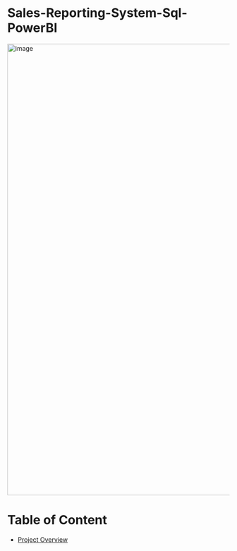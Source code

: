 # Sales-Reporting-System-Sql-PowerBI

<img width="1024" height="1024" alt="image" src="https://github.com/user-attachments/assets/96228135-d409-464c-bbbe-a22065a480a9" />


# Table of Content
- [Project Overview](Project-Overview)


